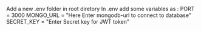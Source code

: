 Add a new .env folder in root diretory
In .env add some variables as :
PORT = 3000
MONGO_URL = "Here Enter mongodb-url to connect to database"
SECRET_KEY = "Enter Secret key for JWT token"
